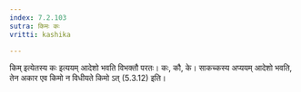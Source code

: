 ```yaml
---
index: 7.2.103
sutra: किमः कः
vritti: kashika

---
```

किम् इत्येतस्य कः इत्ययम् आदेशो भवति विभक्तौ परतः। कः, कौ, के। साकच्कस्य अप्ययम् आदेशो भवति, तेन अकार एव किमो न विधीयते किमो ऽत् (5.3.12) इति।